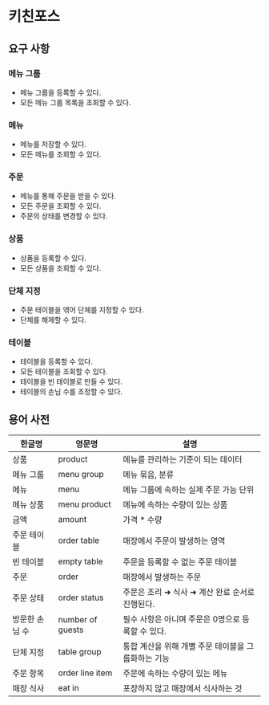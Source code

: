 # 키친포스

## 요구 사항
### 메뉴 그룹
- 메뉴 그룹을 등록할 수 있다.
- 모든 메뉴 그룹 목록을 조회할 수 있다.
### 메뉴
- 메뉴를 저장할 수 있다.
- 모든 메뉴를 조회할 수 있다.
### 주문
- 메뉴를 통해 주문을 받을 수 있다.
- 모든 주문을 조회할 수 있다.
- 주문의 상태를 변경할 수 있다.
### 상품
- 상품을 등록할 수 있다.
- 모든 상품을 조회할 수 있다.
### 단체 지정
- 주문 테이블을 엮어 단체를 지정할 수 있다.
- 단체를 해제할 수 있다.
### 테이블
- 테이블을 등록할 수 있다.
- 모든 테이블을 조회할 수 있다.
- 테이블을 빈 테이블로 만들 수 있다.
- 테이블의 손님 수를 조정할 수 있다.
## 용어 사전

| 한글명 | 영문명 | 설명 |
| --- | --- | --- |
| 상품 | product | 메뉴를 관리하는 기준이 되는 데이터 |
| 메뉴 그룹 | menu group | 메뉴 묶음, 분류 |
| 메뉴 | menu | 메뉴 그룹에 속하는 실제 주문 가능 단위 |
| 메뉴 상품 | menu product | 메뉴에 속하는 수량이 있는 상품 |
| 금액 | amount | 가격 * 수량 |
| 주문 테이블 | order table | 매장에서 주문이 발생하는 영역 |
| 빈 테이블 | empty table | 주문을 등록할 수 없는 주문 테이블 |
| 주문 | order | 매장에서 발생하는 주문 |
| 주문 상태 | order status | 주문은 조리 ➜ 식사 ➜ 계산 완료 순서로 진행된다. |
| 방문한 손님 수 | number of guests | 필수 사항은 아니며 주문은 0명으로 등록할 수 있다. |
| 단체 지정 | table group | 통합 계산을 위해 개별 주문 테이블을 그룹화하는 기능 |
| 주문 항목 | order line item | 주문에 속하는 수량이 있는 메뉴 |
| 매장 식사 | eat in | 포장하지 않고 매장에서 식사하는 것 |
